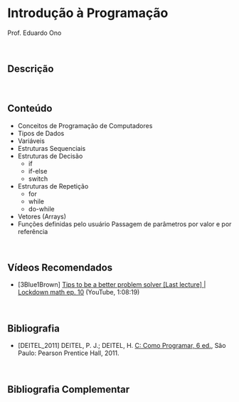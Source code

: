 # Introdução à Programação

Prof. Eduardo Ono

<br>

## Descrição

<br>

## Conteúdo

* Conceitos de Programação de Computadores
* Tipos de Dados
* Variáveis
* Estruturas Sequenciais
* Estruturas de Decisão
    * if
    * if-else
    * switch
* Estruturas de Repetição
    * for
    * while
    * do-while
* Vetores (Arrays)
* Funções definidas pelo usuário
    Passagem de parâmetros por valor e por referência

<br>

## Vídeos Recomendados

* [3Blue1Brown] [Tips to be a better problem solver [Last lecture] | Lockdown math ep. 10](https://www.youtube.com/watch?v=QvuQH4_05LI) (YouTube, 1:08:19)

<br>

## Bibliografia

* [DEITEL_2011] DEITEL, P. J.; DEITEL, H. [C: Como Programar, 6 ed.](https://plataforma.bvirtual.com.br/Acervo/Publicacao/2660), São Paulo: Pearson Prentice Hall, 2011.

<br>

## Bibliografia Complementar
